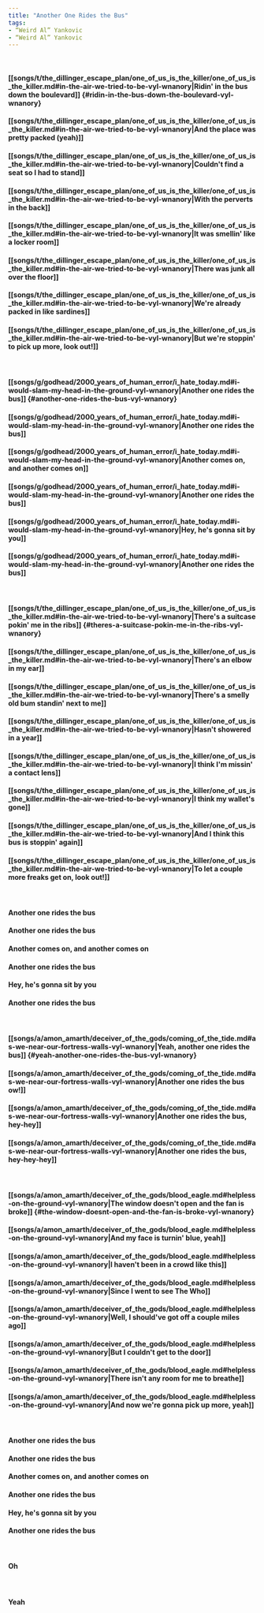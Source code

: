 ```yaml
---
title: "Another One Rides the Bus"
tags:
- “Weird Al” Yankovic
- “Weird Al” Yankovic
---
```

&nbsp;
#### [[songs/t/the_dillinger_escape_plan/one_of_us_is_the_killer/one_of_us_is_the_killer.md#in-the-air-we-tried-to-be-vyl-wnanory|Ridin' in the bus down the boulevard]] {#ridin-in-the-bus-down-the-boulevard-vyl-wnanory}
#### [[songs/t/the_dillinger_escape_plan/one_of_us_is_the_killer/one_of_us_is_the_killer.md#in-the-air-we-tried-to-be-vyl-wnanory|And the place was pretty packed (yeah)]]
#### [[songs/t/the_dillinger_escape_plan/one_of_us_is_the_killer/one_of_us_is_the_killer.md#in-the-air-we-tried-to-be-vyl-wnanory|Couldn't find a seat so I had to stand]]
#### [[songs/t/the_dillinger_escape_plan/one_of_us_is_the_killer/one_of_us_is_the_killer.md#in-the-air-we-tried-to-be-vyl-wnanory|With the perverts in the back]]
#### [[songs/t/the_dillinger_escape_plan/one_of_us_is_the_killer/one_of_us_is_the_killer.md#in-the-air-we-tried-to-be-vyl-wnanory|It was smellin' like a locker room]]
#### [[songs/t/the_dillinger_escape_plan/one_of_us_is_the_killer/one_of_us_is_the_killer.md#in-the-air-we-tried-to-be-vyl-wnanory|There was junk all over the floor]]
#### [[songs/t/the_dillinger_escape_plan/one_of_us_is_the_killer/one_of_us_is_the_killer.md#in-the-air-we-tried-to-be-vyl-wnanory|We're already packed in like sardines]]
#### [[songs/t/the_dillinger_escape_plan/one_of_us_is_the_killer/one_of_us_is_the_killer.md#in-the-air-we-tried-to-be-vyl-wnanory|But we're stoppin' to pick up more, look out!]]
&nbsp;
#### [[songs/g/godhead/2000_years_of_human_error/i_hate_today.md#i-would-slam-my-head-in-the-ground-vyl-wnanory|Another one rides the bus]] {#another-one-rides-the-bus-vyl-wnanory}
#### [[songs/g/godhead/2000_years_of_human_error/i_hate_today.md#i-would-slam-my-head-in-the-ground-vyl-wnanory|Another one rides the bus]]
#### [[songs/g/godhead/2000_years_of_human_error/i_hate_today.md#i-would-slam-my-head-in-the-ground-vyl-wnanory|Another comes on, and another comes on]]
#### [[songs/g/godhead/2000_years_of_human_error/i_hate_today.md#i-would-slam-my-head-in-the-ground-vyl-wnanory|Another one rides the bus]]
#### [[songs/g/godhead/2000_years_of_human_error/i_hate_today.md#i-would-slam-my-head-in-the-ground-vyl-wnanory|Hey, he's gonna sit by you]]
#### [[songs/g/godhead/2000_years_of_human_error/i_hate_today.md#i-would-slam-my-head-in-the-ground-vyl-wnanory|Another one rides the bus]]
&nbsp;
#### [[songs/t/the_dillinger_escape_plan/one_of_us_is_the_killer/one_of_us_is_the_killer.md#in-the-air-we-tried-to-be-vyl-wnanory|There's a suitcase pokin' me in the ribs]] {#theres-a-suitcase-pokin-me-in-the-ribs-vyl-wnanory}
#### [[songs/t/the_dillinger_escape_plan/one_of_us_is_the_killer/one_of_us_is_the_killer.md#in-the-air-we-tried-to-be-vyl-wnanory|There's an elbow in my ear]]
#### [[songs/t/the_dillinger_escape_plan/one_of_us_is_the_killer/one_of_us_is_the_killer.md#in-the-air-we-tried-to-be-vyl-wnanory|There's a smelly old bum standin' next to me]]
#### [[songs/t/the_dillinger_escape_plan/one_of_us_is_the_killer/one_of_us_is_the_killer.md#in-the-air-we-tried-to-be-vyl-wnanory|Hasn't showered in a year]]
#### [[songs/t/the_dillinger_escape_plan/one_of_us_is_the_killer/one_of_us_is_the_killer.md#in-the-air-we-tried-to-be-vyl-wnanory|I think I'm missin' a contact lens]]
#### [[songs/t/the_dillinger_escape_plan/one_of_us_is_the_killer/one_of_us_is_the_killer.md#in-the-air-we-tried-to-be-vyl-wnanory|I think my wallet's gone]]
#### [[songs/t/the_dillinger_escape_plan/one_of_us_is_the_killer/one_of_us_is_the_killer.md#in-the-air-we-tried-to-be-vyl-wnanory|And I think this bus is stoppin' again]]
#### [[songs/t/the_dillinger_escape_plan/one_of_us_is_the_killer/one_of_us_is_the_killer.md#in-the-air-we-tried-to-be-vyl-wnanory|To let a couple more freaks get on, look out!]]
&nbsp;
#### Another one rides the bus
#### Another one rides the bus
#### Another comes on, and another comes on
#### Another one rides the bus
#### Hey, he's gonna sit by you
#### Another one rides the bus
&nbsp;
#### [[songs/a/amon_amarth/deceiver_of_the_gods/coming_of_the_tide.md#as-we-near-our-fortress-walls-vyl-wnanory|Yeah, another one rides the bus]] {#yeah-another-one-rides-the-bus-vyl-wnanory}
#### [[songs/a/amon_amarth/deceiver_of_the_gods/coming_of_the_tide.md#as-we-near-our-fortress-walls-vyl-wnanory|Another one rides the bus ow!]]
#### [[songs/a/amon_amarth/deceiver_of_the_gods/coming_of_the_tide.md#as-we-near-our-fortress-walls-vyl-wnanory|Another one rides the bus, hey-hey]]
#### [[songs/a/amon_amarth/deceiver_of_the_gods/coming_of_the_tide.md#as-we-near-our-fortress-walls-vyl-wnanory|Another one rides the bus, hey-hey-hey]]
&nbsp;
#### [[songs/a/amon_amarth/deceiver_of_the_gods/blood_eagle.md#helpless-on-the-ground-vyl-wnanory|The window doesn't open and the fan is broke]] {#the-window-doesnt-open-and-the-fan-is-broke-vyl-wnanory}
#### [[songs/a/amon_amarth/deceiver_of_the_gods/blood_eagle.md#helpless-on-the-ground-vyl-wnanory|And my face is turnin' blue, yeah]]
#### [[songs/a/amon_amarth/deceiver_of_the_gods/blood_eagle.md#helpless-on-the-ground-vyl-wnanory|I haven't been in a crowd like this]]
#### [[songs/a/amon_amarth/deceiver_of_the_gods/blood_eagle.md#helpless-on-the-ground-vyl-wnanory|Since I went to see The Who]]
#### [[songs/a/amon_amarth/deceiver_of_the_gods/blood_eagle.md#helpless-on-the-ground-vyl-wnanory|Well, I should've got off a couple miles ago]]
#### [[songs/a/amon_amarth/deceiver_of_the_gods/blood_eagle.md#helpless-on-the-ground-vyl-wnanory|But I couldn't get to the door]]
#### [[songs/a/amon_amarth/deceiver_of_the_gods/blood_eagle.md#helpless-on-the-ground-vyl-wnanory|There isn't any room for me to breathe]]
#### [[songs/a/amon_amarth/deceiver_of_the_gods/blood_eagle.md#helpless-on-the-ground-vyl-wnanory|And now we're gonna pick up more, yeah]]
&nbsp;
#### Another one rides the bus
#### Another one rides the bus
#### Another comes on, and another comes on
#### Another one rides the bus
#### Hey, he's gonna sit by you
#### Another one rides the bus
&nbsp;
#### Oh
&nbsp;
#### Yeah
